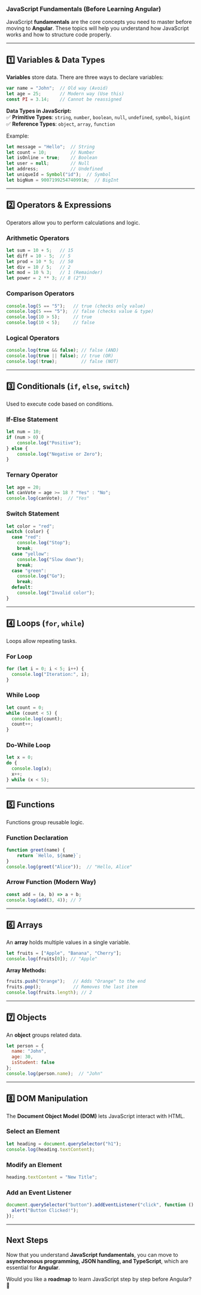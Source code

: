 ### **JavaScript Fundamentals** (Before Learning Angular)

JavaScript **fundamentals** are the core concepts you need to master before moving to **Angular**. These topics will help you understand how JavaScript works and how to structure code properly.

---

## **1️⃣ Variables & Data Types**

**Variables** store data. There are three ways to declare variables:

```javascript
var name = "John";  // Old way (Avoid)
let age = 25;       // Modern way (Use this)
const PI = 3.14;    // Cannot be reassigned
```

**Data Types in JavaScript:**  
✅ **Primitive Types**: `string`, `number`, `boolean`, `null`, `undefined`, `symbol`, `bigint`  
✅ **Reference Types**: `object`, `array`, `function`

Example:

```javascript
let message = "Hello";  // String
let count = 10;         // Number
let isOnline = true;    // Boolean
let user = null;        // Null
let address;            // Undefined
let uniqueId = Symbol("id");  // Symbol
let bigNum = 9007199254740991n;  // BigInt
```

---

## **2️⃣ Operators & Expressions**

Operators allow you to perform calculations and logic.

### **Arithmetic Operators**

```javascript
let sum = 10 + 5;   // 15
let diff = 10 - 5;  // 5
let prod = 10 * 5;  // 50
let div = 10 / 5;   // 2
let mod = 10 % 3;   // 1 (Remainder)
let power = 2 ** 3; // 8 (2^3)
```

### **Comparison Operators**

```javascript
console.log(5 == "5");   // true (checks only value)
console.log(5 === "5");  // false (checks value & type)
console.log(10 > 5);     // true
console.log(10 < 5);     // false
```

### **Logical Operators**

```javascript
console.log(true && false); // false (AND)
console.log(true || false); // true (OR)
console.log(!true);         // false (NOT)
```

---

## **3️⃣ Conditionals (`if`, `else`, `switch`)**

Used to execute code based on conditions.

### **If-Else Statement**

```javascript
let num = 10;
if (num > 0) {
    console.log("Positive");
} else {
    console.log("Negative or Zero");
}
```

### **Ternary Operator**

```javascript
let age = 20;
let canVote = age >= 18 ? "Yes" : "No";
console.log(canVote);  // "Yes"
```

### **Switch Statement**

```javascript
let color = "red";
switch (color) {
  case "red":
    console.log("Stop");
    break;
  case "yellow":
    console.log("Slow down");
    break;
  case "green":
    console.log("Go");
    break;
  default:
    console.log("Invalid color");
}
```

---

## **4️⃣ Loops (`for`, `while`)**

Loops allow repeating tasks.

### **For Loop**

```javascript
for (let i = 0; i < 5; i++) {
  console.log("Iteration:", i);
}
```

### **While Loop**

```javascript
let count = 0;
while (count < 5) {
  console.log(count);
  count++;
}
```

### **Do-While Loop**

```javascript
let x = 0;
do {
  console.log(x);
  x++;
} while (x < 5);
```

---

## **5️⃣ Functions**

Functions group reusable logic.

### **Function Declaration**

```javascript
function greet(name) {
    return `Hello, ${name}`;
}
console.log(greet("Alice"));  // "Hello, Alice"
```

### **Arrow Function (Modern Way)**

```javascript
const add = (a, b) => a + b;
console.log(add(3, 4)); // 7
```

---

## **6️⃣ Arrays**

An **array** holds multiple values in a single variable.

```javascript
let fruits = ["Apple", "Banana", "Cherry"];
console.log(fruits[0]); // "Apple"
```

**Array Methods:**

```javascript
fruits.push("Orange");   // Adds "Orange" to the end
fruits.pop();            // Removes the last item
console.log(fruits.length); // 2
```

---

## **7️⃣ Objects**

An **object** groups related data.

```javascript
let person = {
  name: "John",
  age: 30,
  isStudent: false
};
console.log(person.name);  // "John"
```

---

## **8️⃣ DOM Manipulation**

The **Document Object Model (DOM)** lets JavaScript interact with HTML.

### **Select an Element**

```javascript
let heading = document.querySelector("h1");
console.log(heading.textContent);
```

### **Modify an Element**

```javascript
heading.textContent = "New Title";
```

### **Add an Event Listener**

```javascript
document.querySelector("button").addEventListener("click", function () {
  alert("Button Clicked!");
});
```

---

## **Next Steps**

Now that you understand **JavaScript fundamentals**, you can move to **asynchronous programming, JSON handling, and TypeScript**, which are essential for **Angular**.

Would you like a **roadmap** to learn JavaScript step by step before Angular? 🚀
